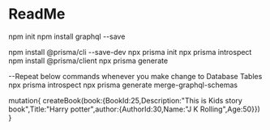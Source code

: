   # ReadMe #
npm init
npm install graphql --save


npm install @prisma/cli --save-dev
npx prisma init
npx prisma introspect
npm install @prisma/client
npx prisma generate

--Repeat below commands whenever you make change to Database Tables
npx prisma introspect
npx prisma generate
merge-graphql-schemas

mutation{
  createBook(book:{BookId:25,Description:"This is Kids story book",Title:"Harry potter",author:{AuthorId:30,Name:"J K Rolling",Age:50}})
}



